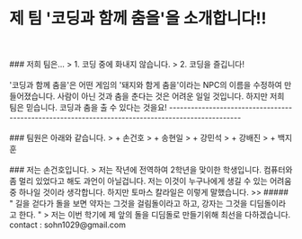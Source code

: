 제 팀 '코딩과 함께 춤을'을 소개합니다!!
====================================
<br>
<br>
### 저희 팀은...
> 1. 코딩 중에 화내지 않습니다.
> 2. 코딩을 즐깁니다!
<br>
<br>
'코딩과 함께 춤을'은 어떤 게임의 '돼지와 함게 춤을'이라는 NPC의 이름을 수정하여 만들어졌습니다.  
사람이 아닌 것과 춤을 춘다는 것은 어려운 일일 것입니다.  
하지만 저희 팀은 믿습니다.  
코딩과 춤을 출 수 있다는 것을요!
--------------------------------------------------------------------------------------------------
<br>
<br>
### 팀원은 아래와 같습니다.
> + 손건호
> + 송현일
> + 강민석
> + 강배진
> + 백지훈
<br>
<br> 
### 저는 손건호입니다.
> 저는 작년에 전역하여 2학년을 맞이한 학생입니다. 컴퓨터와 좀 멀리 있었다고 해도 과언이 아닐겁니다. 저는 이것이 누구나에게 생길 수 있는 어려움 중 하나일 것이라 생각합니다. 하지만 토마스 칼라일은 이렇게 말했습니다.
>> ##### " 길을 걷다가 돌을 보면 약자는 그것을 걸림돌이라고 하고, 강자는 그것을 디딤돌이라고 한다. "
> 저는 이번 학기에 제 앞의 돌을 디딤돌로 만들기위해 최선을 다하겠습니다.
<br>
contact : sohn1029@gmail.com




